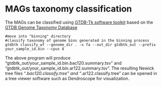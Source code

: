 # MAGs taxonomy classification
The MAGs can be classified using [GTDB-Tk software toolkit](https://github.com/Ecogenomics/GTDBTk) based on the [GTDB Genome Taxonomy Database](https://gtdb.ecogenomic.org/) 


```
#move into "binning" directory
#classify taxonomy of genome bins generated in the binning process
gtdbtk classify_wf --genome_dir . -x fa --out_dir gtdbtk_out --prefix your_sample_id.bin --cpus 8
```
The above program will produce “gtdbtk_out/your_sample_id.bin.bac120.summary.tsv” and “gtdbtk_out/your_sample_id.bin.ar122.summary.tsv”. The resulting Newick tree files “*.bac120.classify.tree” and “*.ar122.classify.tree” can be opened in a tree viewer software such as Dendroscope for visualization.
